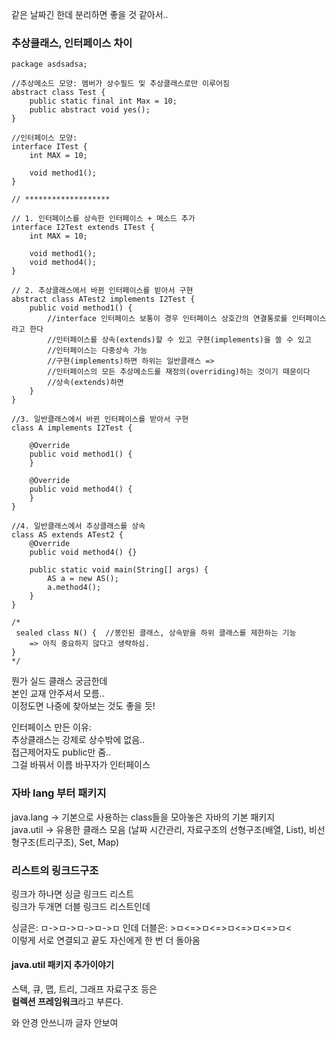 같은 날짜긴 한데 분리하면 좋을 것 같아서..  
  
### 추상클래스, 인터페이스 차이 
```
package asdsadsa;

//추상메소드 모양: 멤버가 상수필드 및 추상클래스로만 이루어짐 
abstract class Test {
	public static final int Max = 10; 	
	public abstract void yes();
}

//인터페이스 모양: 
interface ITest {
	int MAX = 10; 
	
	void method1();
}

// ******************* 

// 1. 인터페이스를 상속한 인터페이스 + 메소드 추가  
interface I2Test extends ITest {
	int MAX = 10; 
	
	void method1();
	void method4();
}

// 2. 추상클래스에서 바뀐 인터페이스를 빋아서 구현 
abstract class ATest2 implements I2Test {
	public void method1() {
		//interface 인터페이스 보통이 경우 인터페이스 상호간의 연결통로를 인터페이스라고 한다 
		//인터페이스를 상속(extends)할 수 있고 구현(implements)을 쓸 수 있고 
		//인터페이스는 다중상속 가능 
		//구현(implements)하면 하위는 일반클래스 => 
		//인터페이스의 모든 추상메소드를 재정의(overriding)하는 것이기 때문이다 
		//상속(extends)하면 
	}
}

//3. 일반클래스에서 바뀐 인터페이스를 받아서 구현 
class A implements I2Test {

	@Override
	public void method1() {
	}

	@Override
	public void method4() {	
	}
}

//4. 일반클래스에서 추상클래스를 상속 
class AS extends ATest2 {
	@Override
	public void method4() {}

	public static void main(String[] args) {
		AS a = new AS();
		a.method4();
	}
}

/*
 sealed class N() {  //봉인된 클래스, 상속받을 하위 클래스를 제한하는 기능 
	=> 아직 중요하지 않다고 생략하심.
}
*/
```
  
뭔가 실드 클래스 궁금한데  
본인 교재 안주셔서 모름..  
이정도면 나중에 찾아보는 것도 좋을 듯!  
  
인터페이스 만든 이유:  
추상클래스는 강제로 상수밖에 없음..  
접근제어자도 public만 줌..  
그걸 바꿔서 이름 바꾸자가 인터페이스  
  
### 자바 lang 부터 패키지  
java.lang -> 기본으로 사용하는 class들을 모아놓은 자바의 기본 패키지  
java.util -> 유용한 클래스 모음 (날짜 시간관리, 자료구조의 선형구조(배열, List), 비선형구조(트리구조), Set, Map)  
  
### 리스트의 링크드구조  
링크가 하나면 싱글 링크드 리스트  
링크가 두개면 더블 링크드 리스트인데  
  
싱글은: ㅁ->ㅁ->ㅁ->ㅁ->ㅁ 인데 
더블은: >ㅁ<=>ㅁ<=>ㅁ<=>ㅁ<=>ㅁ<  
이렇게 서로 연결되고 끝도 자신에게 한 번 더 돌아옴  
  
#### java.util 패키지 추가이야기 
스택, 큐, 맵, 트리, 그래프 자료구조 등은  
**컬렉션 프레임워크**라고 부른다.  
  
와 안경 안쓰니까 글자 안보여  
  
